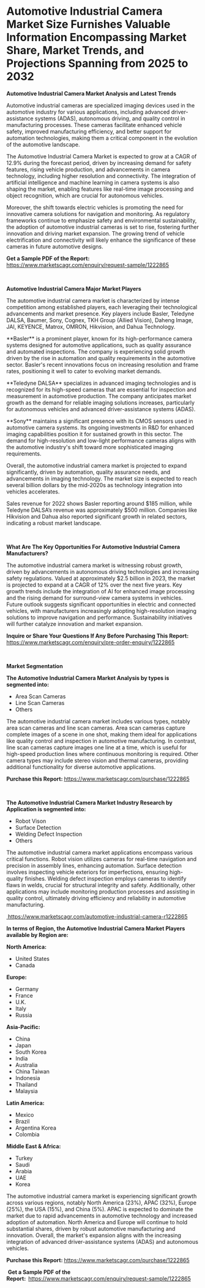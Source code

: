 <p><h1>Automotive Industrial Camera Market Size Furnishes Valuable Information Encompassing Market Share, Market Trends, and Projections Spanning from 2025 to 2032</h1></p><p><strong>Automotive Industrial Camera Market Analysis and Latest Trends</strong></p>
<p><p>Automotive industrial cameras are specialized imaging devices used in the automotive industry for various applications, including advanced driver-assistance systems (ADAS), autonomous driving, and quality control in manufacturing processes. These cameras facilitate enhanced vehicle safety, improved manufacturing efficiency, and better support for automation technologies, making them a critical component in the evolution of the automotive landscape.</p><p>The Automotive Industrial Camera Market is expected to grow at a CAGR of 12.9% during the forecast period, driven by increasing demand for safety features, rising vehicle production, and advancements in camera technology, including higher resolution and connectivity. The integration of artificial intelligence and machine learning in camera systems is also shaping the market, enabling features like real-time image processing and object recognition, which are crucial for autonomous vehicles.</p><p>Moreover, the shift towards electric vehicles is promoting the need for innovative camera solutions for navigation and monitoring. As regulatory frameworks continue to emphasize safety and environmental sustainability, the adoption of automotive industrial cameras is set to rise, fostering further innovation and driving market expansion. The growing trend of vehicle electrification and connectivity will likely enhance the significance of these cameras in future automotive designs.</p></p>
<p><strong>Get a Sample PDF of the Report:&nbsp;</strong> <a href="https://www.marketscagr.com/enquiry/request-sample/1222865?utm_campaign=3506&utm_medium=2&utm_source=Github&utm_content=ia&utm_term=12042025&utm_id=automotive-industrial-camera">https://www.marketscagr.com/enquiry/request-sample/1222865</a></p>
<p>&nbsp;</p>
<p><strong>Automotive Industrial Camera Major Market Players</strong></p>
<p><p>The automotive industrial camera market is characterized by intense competition among established players, each leveraging their technological advancements and market presence. Key players include Basler, Teledyne DALSA, Baumer, Sony, Cognex, TKH Group (Allied Vision), Daheng Image, JAI, KEYENCE, Matrox, OMRON, Hikvision, and Dahua Technology.</p><p>**Basler** is a prominent player, known for its high-performance camera systems designed for automotive applications, such as quality assurance and automated inspections. The company is experiencing solid growth driven by the rise in automation and quality requirements in the automotive sector. Basler's recent innovations focus on increasing resolution and frame rates, positioning it well to cater to evolving market demands.</p><p>**Teledyne DALSA** specializes in advanced imaging technologies and is recognized for its high-speed cameras that are essential for inspection and measurement in automotive production. The company anticipates market growth as the demand for reliable imaging solutions increases, particularly for autonomous vehicles and advanced driver-assistance systems (ADAS).</p><p>**Sony** maintains a significant presence with its CMOS sensors used in automotive camera systems. Its ongoing investments in R&D for enhanced imaging capabilities position it for sustained growth in this sector. The demand for high-resolution and low-light performance cameras aligns with the automotive industry's shift toward more sophisticated imaging requirements.</p><p>Overall, the automotive industrial camera market is projected to expand significantly, driven by automation, quality assurance needs, and advancements in imaging technology. The market size is expected to reach several billion dollars by the mid-2020s as technology integration into vehicles accelerates.</p><p>Sales revenue for 2022 shows Basler reporting around $185 million, while Teledyne DALSA’s revenue was approximately $500 million. Companies like Hikvision and Dahua also reported significant growth in related sectors, indicating a robust market landscape.</p></p>
<p>&nbsp;</p>
<p><strong>What Are The Key Opportunities For Automotive Industrial Camera Manufacturers?</strong></p>
<p><p>The automotive industrial camera market is witnessing robust growth, driven by advancements in autonomous driving technologies and increasing safety regulations. Valued at approximately $2.5 billion in 2023, the market is projected to expand at a CAGR of 12% over the next five years. Key growth trends include the integration of AI for enhanced image processing and the rising demand for surround-view camera systems in vehicles. Future outlook suggests significant opportunities in electric and connected vehicles, with manufacturers increasingly adopting high-resolution imaging solutions to improve navigation and performance. Sustainability initiatives will further catalyze innovation and market expansion.</p></p>
<p><strong>Inquire or Share Your Questions If Any Before Purchasing This Report:</strong> <a href="https://www.marketscagr.com/enquiry/pre-order-enquiry/1222865?utm_campaign=3506&utm_medium=2&utm_source=Github&utm_content=ia&utm_term=12042025&utm_id=automotive-industrial-camera">https://www.marketscagr.com/enquiry/pre-order-enquiry/1222865</a></p>
<p>&nbsp;</p>
<p><strong>Market Segmentation</strong></p>
<p><strong>The Automotive Industrial Camera Market Analysis by types is segmented into:</strong></p>
<p><ul><li>Area Scan Cameras</li><li>Line Scan Cameras</li><li>Others</li></ul></p>
<p><p>The automotive industrial camera market includes various types, notably area scan cameras and line scan cameras. Area scan cameras capture complete images of a scene in one shot, making them ideal for applications like quality control and inspection in automotive manufacturing. In contrast, line scan cameras capture images one line at a time, which is useful for high-speed production lines where continuous monitoring is required. Other camera types may include stereo vision and thermal cameras, providing additional functionality for diverse automotive applications.</p></p>
<p><strong>Purchase this Report:&nbsp;</strong><a href="https://www.marketscagr.com/purchase/1222865?utm_campaign=3506&utm_medium=2&utm_source=Github&utm_content=ia&utm_term=12042025&utm_id=automotive-industrial-camera">https://www.marketscagr.com/purchase/1222865</a></p>
<p>&nbsp;</p>
<p><strong>The Automotive Industrial Camera Market Industry Research by Application is segmented into:</strong></p>
<p><ul><li>Robot Vison</li><li>Surface Detection</li><li>Welding Defect Inspection</li><li>Others</li></ul></p>
<p><p>The automotive industrial camera market applications encompass various critical functions. Robot vision utilizes cameras for real-time navigation and precision in assembly lines, enhancing automation. Surface detection involves inspecting vehicle exteriors for imperfections, ensuring high-quality finishes. Welding defect inspection employs cameras to identify flaws in welds, crucial for structural integrity and safety. Additionally, other applications may include monitoring production processes and assisting in quality control, ultimately driving efficiency and reliability in automotive manufacturing.</p></p>
<p><a href="https://www.marketscagr.com/automotive-industrial-camera-r1222865?utm_campaign=3506&utm_medium=2&utm_source=Github&utm_content=ia&utm_term=12042025&utm_id=automotive-industrial-camera">&nbsp;https://www.marketscagr.com/automotive-industrial-camera-r1222865</a></p>
<p><strong>In terms of Region, the Automotive Industrial Camera Market Players available by Region are:</strong></p>
<p>
    <p> <strong> North America: </strong>
        <ul>
            <li>United States</li>
            <li>Canada</li>
        </ul>
        </p> 
    <p> <strong> Europe: </strong>
        <ul>
            <li>Germany</li>
            <li>France</li>
            <li>U.K.</li>
            <li>Italy</li>
            <li>Russia</li>
        </ul>
        </p> 
    <p> <strong> Asia-Pacific: </strong>
        <ul>
            <li>China</li>
            <li>Japan</li>
            <li>South Korea</li>
            <li>India</li>
            <li>Australia</li>
            <li>China Taiwan</li>
            <li>Indonesia</li>
            <li>Thailand</li>
            <li>Malaysia</li>
        </ul>
        </p> 
    <p> <strong> Latin America: </strong>
        <ul>
            <li>Mexico</li>
            <li>Brazil</li>
            <li>Argentina Korea</li>
            <li>Colombia</li>
        </ul>
        </p> 
    <p> <strong> Middle East & Africa: </strong>
        <ul>
            <li>Turkey</li>
            <li>Saudi</li>
            <li>Arabia</li>
            <li>UAE</li>
            <li>Korea</li>
        </ul>
    </p>
    </p>
<p><p>The automotive industrial camera market is experiencing significant growth across various regions, notably North America (23%), APAC (32%), Europe (25%), the USA (15%), and China (5%). APAC is expected to dominate the market due to rapid advancements in automotive technology and increased adoption of automation. North America and Europe will continue to hold substantial shares, driven by robust automotive manufacturing and innovation. Overall, the market's expansion aligns with the increasing integration of advanced driver-assistance systems (ADAS) and autonomous vehicles.</p></p>
<p><strong>Purchase this Report: </strong><a href="https://www.marketscagr.com/purchase/1222865?utm_campaign=3506&utm_medium=2&utm_source=Github&utm_content=ia&utm_term=12042025&utm_id=automotive-industrial-camera">https://www.marketscagr.com/purchase/1222865</a></p>
<p>&nbsp;<strong>Get a Sample PDF of the Report:&nbsp;&nbsp;</strong><a href="https://www.marketscagr.com/enquiry/request-sample/1222865?utm_campaign=3506&utm_medium=2&utm_source=Github&utm_content=ia&utm_term=12042025&utm_id=automotive-industrial-camera">https://www.marketscagr.com/enquiry/request-sample/1222865</a></p>
<p><strong></strong></p>
<p><p></p><p></p><p></p></p>